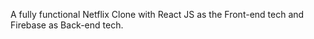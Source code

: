 A fully functional Netflix Clone with React JS as the Front-end tech and Firebase as Back-end tech.


